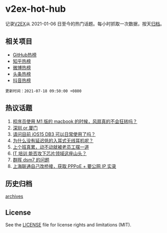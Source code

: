 # v2ex-hot-hub

 记录[V2EX](https://www.v2ex.com/)从 2021-01-06 日至今的热门话题。每小时抓取一次数据，按天[归档](archives)。
 
 ## 相关项目

- [GitHub热榜](https://github.com/lonnyzhang423/github-hot-hub)
- [知乎热榜](https://github.com/lonnyzhang423/zhihu-hot-hub)
- [微博热榜](https://github.com/lonnyzhang423/weibo-hot-hub)
- [头条热榜](https://github.com/lonnyzhang423/toutiao-hot-hub)
- [抖音热榜](https://github.com/lonnyzhang423/douyin-hot-hub)


 `更新时间：2021-07-18 09:50:00 +0800`

## 热议话题

1. [程序员使用 M1 版的 macbook 的时候，风扇真的不会狂转吗？](https://www.v2ex.com/t/790050)
1. [深圳 or 厦门](https://www.v2ex.com/t/790076)
1. [请问目前 iOS15 DB3 可以日常使用了吗？](https://www.v2ex.com/t/790053)
1. [为什么没有延迟低的入耳式无线耳机呢？](https://www.v2ex.com/t/790097)
1. [上个班真累，动不动就被老员工摆一道](https://www.v2ex.com/t/790098)
1. [IT 培训 能否攻下芯片领域这座山头？](https://www.v2ex.com/t/790142)
1. [群晖 dsm7 的问题](https://www.v2ex.com/t/790035)
1. [上海联通自己改桥接，获取 PPPoE + 要公网 IP 实录](https://www.v2ex.com/t/790061)

## 历史归档

[archives](archives)

## License

See the [LICENSE](LICENSE) file for license rights and limitations (MIT).
